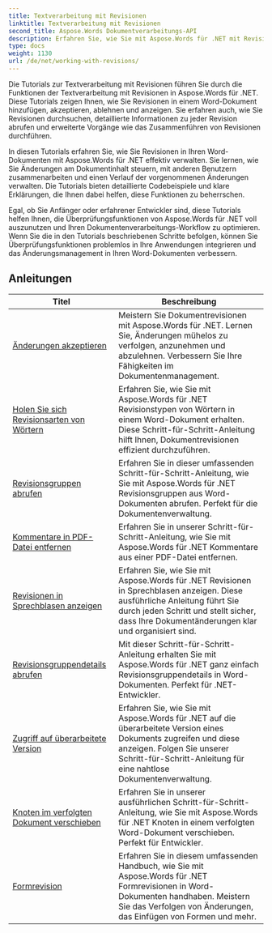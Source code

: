 ```yaml
---
title: Textverarbeitung mit Revisionen
linktitle: Textverarbeitung mit Revisionen
second_title: Aspose.Words Dokumentverarbeitungs-API
description: Erfahren Sie, wie Sie mit Aspose.Words für .NET mit Revisionen in Word-Dokumenten arbeiten. Schritt-für-Schritt-Tutorials mit Beispielcode zum Verwalten und Anzeigen von Revisionen.
type: docs
weight: 1130
url: /de/net/working-with-revisions/
---
```

Die Tutorials zur Textverarbeitung mit Revisionen führen Sie durch die Funktionen der Textverarbeitung mit Revisionen in Aspose.Words für .NET. Diese Tutorials zeigen Ihnen, wie Sie Revisionen in einem Word-Dokument hinzufügen, akzeptieren, ablehnen und anzeigen. Sie erfahren auch, wie Sie Revisionen durchsuchen, detaillierte Informationen zu jeder Revision abrufen und erweiterte Vorgänge wie das Zusammenführen von Revisionen durchführen.

In diesen Tutorials erfahren Sie, wie Sie Revisionen in Ihren Word-Dokumenten mit Aspose.Words für .NET effektiv verwalten. Sie lernen, wie Sie Änderungen am Dokumentinhalt steuern, mit anderen Benutzern zusammenarbeiten und einen Verlauf der vorgenommenen Änderungen verwalten. Die Tutorials bieten detaillierte Codebeispiele und klare Erklärungen, die Ihnen dabei helfen, diese Funktionen zu beherrschen.

Egal, ob Sie Anfänger oder erfahrener Entwickler sind, diese Tutorials helfen Ihnen, die Überprüfungsfunktionen von Aspose.Words für .NET voll auszunutzen und Ihren Dokumentenverarbeitungs-Workflow zu optimieren. Wenn Sie die in den Tutorials beschriebenen Schritte befolgen, können Sie Überprüfungsfunktionen problemlos in Ihre Anwendungen integrieren und das Änderungsmanagement in Ihren Word-Dokumenten verbessern.

 ## Anleitungen
| Titel | Beschreibung |
| --- | --- |
| [Änderungen akzeptieren](./accept-revisions/) | Meistern Sie Dokumentrevisionen mit Aspose.Words für .NET. Lernen Sie, Änderungen mühelos zu verfolgen, anzunehmen und abzulehnen. Verbessern Sie Ihre Fähigkeiten im Dokumentenmanagement. |
| [Holen Sie sich Revisionsarten von Wörtern](./get-revision-types/) |Erfahren Sie, wie Sie mit Aspose.Words für .NET Revisionstypen von Wörtern in einem Word-Dokument erhalten. Diese Schritt-für-Schritt-Anleitung hilft Ihnen, Dokumentrevisionen effizient durchzuführen. |
| [Revisionsgruppen abrufen](./get-revision-groups/) | Erfahren Sie in dieser umfassenden Schritt-für-Schritt-Anleitung, wie Sie mit Aspose.Words für .NET Revisionsgruppen aus Word-Dokumenten abrufen. Perfekt für die Dokumentenverwaltung. |
| [Kommentare in PDF-Datei entfernen](./remove-comments-in-pdf/) | Erfahren Sie in unserer Schritt-für-Schritt-Anleitung, wie Sie mit Aspose.Words für .NET Kommentare aus einer PDF-Datei entfernen. |
| [Revisionen in Sprechblasen anzeigen](./show-revisions-in-balloons/) | Erfahren Sie, wie Sie mit Aspose.Words für .NET Revisionen in Sprechblasen anzeigen. Diese ausführliche Anleitung führt Sie durch jeden Schritt und stellt sicher, dass Ihre Dokumentänderungen klar und organisiert sind. |
| [Revisionsgruppendetails abrufen](./get-revision-group-details/) | Mit dieser Schritt-für-Schritt-Anleitung erhalten Sie mit Aspose.Words für .NET ganz einfach Revisionsgruppendetails in Word-Dokumenten. Perfekt für .NET-Entwickler. |
| [Zugriff auf überarbeitete Version](./access-revised-version/) | Erfahren Sie, wie Sie mit Aspose.Words für .NET auf die überarbeitete Version eines Dokuments zugreifen und diese anzeigen. Folgen Sie unserer Schritt-für-Schritt-Anleitung für eine nahtlose Dokumentenverwaltung. |
| [Knoten im verfolgten Dokument verschieben](./move-node-in-tracked-document/) | Erfahren Sie in unserer ausführlichen Schritt-für-Schritt-Anleitung, wie Sie mit Aspose.Words für .NET Knoten in einem verfolgten Word-Dokument verschieben. Perfekt für Entwickler. |
| [Formrevision](./shape-revision/) | Erfahren Sie in diesem umfassenden Handbuch, wie Sie mit Aspose.Words für .NET Formrevisionen in Word-Dokumenten handhaben. Meistern Sie das Verfolgen von Änderungen, das Einfügen von Formen und mehr. |